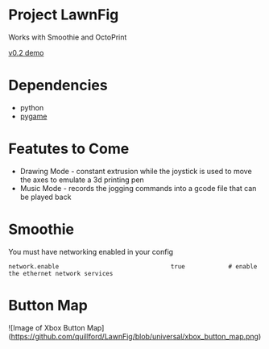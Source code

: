 # Project LawnFig
Works with Smoothie and OctoPrint

[v0.2 demo](http://youtu.be/DoM7ZUE5kQ8)

# Dependencies
* python
* [pygame](http://www.pygame.org/download.shtml)

# Featutes to Come

* Drawing Mode - constant extrusion while the joystick is used to move the axes to emulate a 3d printing pen
* Music Mode - records the jogging commands into a gcode file that can be played back

# Smoothie
You must have networking enabled in your config

```network.enable                               true            # enable the ethernet network services```

# Button Map
![Image of Xbox Button Map]
(https://github.com/quillford/LawnFig/blob/universal/xbox_button_map.png)
